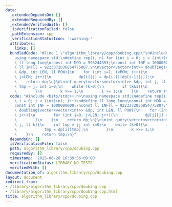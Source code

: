 ```yaml
---
data:
  _extendedDependsOn: []
  _extendedRequiredBy: []
  _extendedVerifiedWith: []
  _isVerificationFailed: false
  _pathExtension: cpp
  _verificationStatusIcon: ':warning:'
  attributes:
    links: []
  bundledCode: "#line 1 \"algorithm_library/cpp/doubing.cpp\"\n#include <bits/stdc++.h>\n\
    using namespace std;\n#define rep(i, n) for (int i = 0; i < (int)(n); i++)\n#define\
    \ ll long long\nconst int MOD = 998244353;\nconst int INF = 1000000000;\nconst\
    \ ll INFll = 9223372036854775807;\n\nvector<vector<int>> doubling(vector<vector<int>>\
    \ &dp, int LEN, ll POW){\n    for (int i=1; i<POW; i++){\n        for (int j=0;\
    \ j<LEN; j++){\n            dp[i][j] = dp[i-1][dp[i-1][j]];\n        }\n    }\n\
    \    return dp;\n}\n\nint query(vector<vector<int>> &dp, int j, ll k){\n    int\
    \ tmp = j; int i=0;\n    while (k>0){\n        if (k&1){\n            tmp = dp[i][tmp];\n\
    \        }\n        k >>= 1;\n        i += 1;\n    }\n    return tmp;\n}\n"
  code: "#include <bits/stdc++.h>\nusing namespace std;\n#define rep(i, n) for (int\
    \ i = 0; i < (int)(n); i++)\n#define ll long long\nconst int MOD = 998244353;\n\
    const int INF = 1000000000;\nconst ll INFll = 9223372036854775807;\n\nvector<vector<int>>\
    \ doubling(vector<vector<int>> &dp, int LEN, ll POW){\n    for (int i=1; i<POW;\
    \ i++){\n        for (int j=0; j<LEN; j++){\n            dp[i][j] = dp[i-1][dp[i-1][j]];\n\
    \        }\n    }\n    return dp;\n}\n\nint query(vector<vector<int>> &dp, int\
    \ j, ll k){\n    int tmp = j; int i=0;\n    while (k>0){\n        if (k&1){\n\
    \            tmp = dp[i][tmp];\n        }\n        k >>= 1;\n        i += 1;\n\
    \    }\n    return tmp;\n}"
  dependsOn: []
  isVerificationFile: false
  path: algorithm_library/cpp/doubing.cpp
  requiredBy: []
  timestamp: '2025-06-28 16:39:56+09:00'
  verificationStatus: LIBRARY_NO_TESTS
  verifiedWith: []
documentation_of: algorithm_library/cpp/doubing.cpp
layout: document
redirect_from:
- /library/algorithm_library/cpp/doubing.cpp
- /library/algorithm_library/cpp/doubing.cpp.html
title: algorithm_library/cpp/doubing.cpp
---
```

